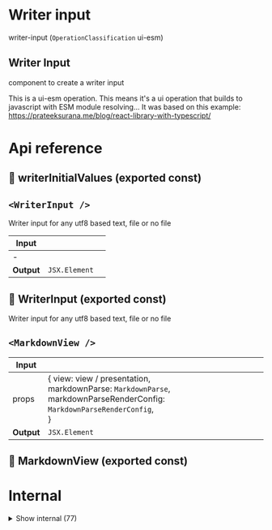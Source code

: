 # Writer input

writer-input (`OperationClassification` ui-esm)


## Writer Input

component to create a writer input

This is a ui-esm operation. This means it's a ui operation that builds to javascript with ESM module resolving... It was based on this example: https://prateeksurana.me/blog/react-library-with-typescript/




# Api reference

## 📄 writerInitialValues (exported const)

## `<WriterInput />`

Writer input for any utf8 based text, file or no file


| Input      |    |    |
| ---------- | -- | -- |
| - | | |
| **Output** | `JSX.Element`   |    |



## 📄 WriterInput (exported const)

Writer input for any utf8 based text, file or no file


## `<MarkdownView />`

| Input      |    |    |
| ---------- | -- | -- |
| props | { view: view / presentation, <br />markdownParse: `MarkdownParse`, <br />markdownParseRenderConfig: `MarkdownParseRenderConfig`, <br /> } |  |
| **Output** | `JSX.Element`   |    |



## 📄 MarkdownView (exported const)

# Internal

<details><summary>Show internal (77)</summary>
    
  # `<Completion />`




| Input      |    |    |
| ---------- | -- | -- |
| props | { augmentedWord: `AugmentedWord`, <br />augmentedWordObject?: `MappedObject<AugmentedWord>`, <br /> } |  |
| **Output** | `JSX.Element`   |    |



## `<ContentEditableDivInput />`

Div that is `contentEditable` by default and has possibilities for color/style highlighting, autocomplete, subtexts and tooltips


| Input      |    |    |
| ---------- | -- | -- |
| - | | |
| **Output** | `JSX.Element`   |    |



## `<ContextTextArea />`

| Input      |    |    |
| ---------- | -- | -- |
| - | | |
| **Output** | `JSX.Element`   |    |



## `<DivContentEditable />`

| Input      |    |    |
| ---------- | -- | -- |
| - | | |
| **Output** | `JSX.Element`   |    |



## editSubtextSubwordConfig()

Interesting... In order to auto-generate a form for this, we need to combine the two into a simple function that does NOTHING. Why? Because we can't store it in the database, it is better to keep this in the frontend...

NB: DEPRECATED: TODO: function isn't used. Since the indexation didn't go right, the solution with a `SimplifiedSchemaForm` ended up being easier. Keeping it here because I need to fix the indexation nonetheless.


| Input      |    |    |
| ---------- | -- | -- |
| subtextConfig | `SubtextConfig` |  |,| subwordConfig | `SubwordConfig` |  |
| **Output** | { subtextConfig: { isEnabled?: boolean, <br />translations?: { language: english / dutch / nepali / portuguese / brazilian / german / french / spanish / italian / norwegian / swedish / danish / vietnamese / indonesian / southAfrican / tokiPona / hindi / mandarin / arabic / bengali / urdu / japanese / swahili, <br />showAlternative?: boolean, <br />showPhonetic?: boolean, <br />showLatin?: boolean, <br />showTokiPona?: boolean, <br />showCommon?: boolean, <br /> }[], <br />showEmojiTranslation?: boolean, <br />showDefinitionsWithPriority?: critical / high / medium / low[], <br />showRelated?: { type: image / asset / pages / data / code, <br />quantity: single / short / all, <br /> }[], <br /> }, <br />subwordConfig: { isEnabled?: boolean, <br />subwordSize?: normal / mini / micro, <br />translations?: english / dutch / nepali / portuguese / brazilian / german / french / spanish / italian / norwegian / swedish / danish / vietnamese / indonesian / southAfrican / tokiPona / hindi / mandarin / arabic / bengali / urdu / japanese / swahili[], <br />translationsViewMode?: disabled / tooltip / context / subword, <br />showDefinition?: boolean, <br />occurenceAmountViewMode?: disabled / tooltip / context / subword, <br />blurMode?: disabled / special, <br />audioMode?: disabled / tooltip / context / subword, <br />replaceWordMode?: tokiPona / disabled / translate / alternative / phonetic / emoji, <br />heatmapMode?: disabled / projectFrequency / englishFrequency, <br /> }, <br /> }   |    |



## `<EditWriterInput />`

the newer one, eventually to replace `ContextTextArea`
<SmartContentEditableDivInput
writerType={writerType}
value={value}
onChange={onChange}
markdownParseRenderConfig={markdownParseRenderConfig}
/>


| Input      |    |    |
| ---------- | -- | -- |
| - | | |
| **Output** | `JSX.Element`   |    |



## `<FrontmatterForm />`

Renders a form for frontmatter without save button


| Input      |    |    |
| ---------- | -- | -- |
| - | | |
| **Output** | `JSX.Element`   |    |



## getContext()

Gets the current word you are typing from a text and the cursor position.

Takes into account multiple word separators: tabs, newlines, and spaces.


| Input      |    |    |
| ---------- | -- | -- |
| editorDetails | { text: string, <br />positionIndex: number, <br /> } |  |
| **Output** | { wordAtPosition: string, <br />positionIndex: number, <br /> }   |    |



## getSubtext()

make a subtext text based on the text of a complete paragraph (may contain single newlines and other markdown stuff, but never double newlines)

Returns either the subtext string or a HTML string with a container around the subtext, depending on if you provide `withContainer`


| Input      |    |    |
| ---------- | -- | -- |
| markdownString | string | Raw markdown string |,| subtextConfig | `SubtextConfig` |  |
| **Output** | string   |    |



## getTextSegments()

Iterates over all child-nodes in the editor, replaces text with a segment, and replaces nodes with a flat list of segments

Returns all textSegments in an array


| Input      |    |    |
| ---------- | -- | -- |
| - | | |
| **Output** | { text: string, <br />node: {  }, <br /> }[]   |    |



## getWriterTypeFromContent()

| Input      |    |    |
| ---------- | -- | -- |
| text | string |  |
| **Output** | typescript / markdown / other   |    |



## isAugmentedWordMatch()

| Input      |    |    |
| ---------- | -- | -- |
| augmentedWord | `AugmentedWord` |  |,| completableWord | string |  |
| **Output** |    |    |



## isTypescript()

only detect typescript if the string starts with `import`. must be improved later on. It would be great to be able to detect that it's a typescript file even if it contains syntax errors.


| Input      |    |    |
| ---------- | -- | -- |
| text | string |  |
| **Output** |    |    |



## `<MarkdownCompletions />`

| Input      |    |    |
| ---------- | -- | -- |
| props | { context: {  }, <br />augmentedWords?: `AugmentedWord`[], <br />augmentedWordObject?: `MappedObject<AugmentedWord>`, <br /> } |  |
| **Output** | `JSX.Element`   |    |



## `<MarkdownParsePresentation />`

| Input      |    |    |
| ---------- | -- | -- |
| props | { markdownParse: `MarkdownParse`, <br />augmentedWordObject?: `MappedObject<AugmentedWord>`, <br />projectRelativeBaseFolderPath: string, <br />projectRelativeMarkdownFilePath: string, <br /> } |  |
| **Output** | `JSX.Element`   |    |



## `<MarkedParagraph />`

| Input      |    |    |
| ---------- | -- | -- |
| - | | |
| **Output** | `JSX.Element`   |    |



## `<MarkedText />`

| Input      |    |    |
| ---------- | -- | -- |
| - | | |
| **Output** | `JSX.Element`   |    |



## `<MarkedToken />`

Function that can be used to iterate over the marked parse and style every token, recursively

NB: this returns a regular react component, and should, for setting it as InnerHTML, be parsed with the `ReactDOMServer`


| Input      |    |    |
| ---------- | -- | -- |
| props | { item: `marked.Token`, <br />subtextConfig: `SubtextConfig`, <br />subwordConfig: `SubwordConfig`, <br />markdownFileConfig: `MarkdownParseRenderConfig`, <br />testModeEnabled?: boolean, <br /> } |  |
| **Output** | `JSX.Element`   |    |



## omitSpecialCharactersFromStart()

Omits all special characters from the start of a word for the first special character it finds. The other special characters found after that won't be trimmed.


| Input      |    |    |
| ---------- | -- | -- |
| word (optional) | string |  |
| **Output** |    |    |



## parseTextContentToHtmlString()

Returns a html string from a text string that can be rendered in the dom

NB: because we're parsing text from div.innerText, sometimes there are two newlines when there should be one break.

Three newlines means there should be two breaks...


| Input      |    |    |
| ---------- | -- | -- |
| - | | |
| **Output** | `String`   |    |



## `<ShortMarkdownPlayer />`

| Input      |    |    |
| ---------- | -- | -- |
| props | { shortMarkdown?: `ShortMarkdown`, <br />projectRelativeFilePath?: string, <br /> } |  |
| **Output** | `JSX.Element`   |    |



## `<ShortMarkdownSlide />`

| Input      |    |    |
| ---------- | -- | -- |
| - | | |
| **Output** | `JSX.Element`   |    |



## `<ShortStudio />`

the newer one, eventually to replace `ContextTextArea`
<SmartContentEditableDivInput
writerType={writerType}
value={value}
onChange={onChange}
markdownParseRenderConfig={markdownParseRenderConfig}
/>


| Input      |    |    |
| ---------- | -- | -- |
| - | | |
| **Output** | `JSX.Element`   |    |



## `<SmartContentEditableDivInput />`

Uses ContentEditableDivInput, and attaches the Completions to it based on the content type. Also all other data required...


NB: TODO: once the autocomplete inside the contentEditable is done, these things should move inside of there. I need a component that has lots of UI/UX but isn't very smart. This will be able to be re-used in many usecases...


| Input      |    |    |
| ---------- | -- | -- |
| - | | |
| **Output** | `JSX.Element`   |    |



## `<SpannedSentence />`

Needs to be done for every text that can have potential interactions


| Input      |    |    |
| ---------- | -- | -- |
| props | { sentence: string, <br />subtextConfig: `SubtextConfig`, <br />subwordConfig: `SubwordConfig`, <br />markdownFileConfig: `MarkdownParseRenderConfig`, <br />testModeEnabled?: boolean, <br /> } |  |
| **Output** | `JSX.Element`   |    |



## `<SubtextContainer />`

Returns a string with HTML for the subtext container, given you already have


| Input      |    |    |
| ---------- | -- | -- |
| props | { rawMarkdown: string, <br />subtextConfig: `SubtextConfig`, <br /> } |  |
| **Output** | `JSX.Element`   |    |



## `<Subword />`

| Input      |    |    |
| ---------- | -- | -- |
| - | | |
| **Output** | `JSX.Element`   |    |



## testAllContentEditableRenderComponents()

Can be used to test all `ContentEditableRenderComponent`s with example inputs

Instead you can also enable devmode and just check it on the live examples


| Input      |    |    |
| ---------- | -- | -- |
| - | | |
| **Output** |    |    |



## testContentEditableRenderComponent()

Creates an element from the markdown input, and then uses the `toMarkdownString` function to make it markdown again.

TODO: use <template>, might be more accurate. See https://stackoverflow.com/questions/494143/creating-a-new-dom-element-from-an-html-string-using-built-in-dom-methods-or-pro/35385518#35385518


| Input      |    |    |
| ---------- | -- | -- |
| - | | |
| **Output** | {  }   |    |



## `<TitleContainer />`

container for any index instance that needs to be rendered in the explore page


| Input      |    |    |
| ---------- | -- | -- |
| - | | |
| **Output** | `JSX.Element`   |    |



## trimAround()

Removes x amount of characters from both sides of a word


| Input      |    |    |
| ---------- | -- | -- |
| word | string |  |,| trimLength | number |  |
| **Output** | `String`   |    |



## trimLeft()

Trims a character from a word at the left until that character is not found anymore (recursive)


| Input      |    |    |
| ---------- | -- | -- |
| word | string |  |,| character | string |  |
| **Output** | `String`   |    |



## `<TypescriptCompletions />`

In `typescript`, every word should be autocompletable with the typescript stuff, without backticks.


| Input      |    |    |
| ---------- | -- | -- |
| props | { context: {  }, <br />augmentedWords?: `AugmentedWord`[], <br />augmentedWordObject?: `MappedObject<AugmentedWord>`, <br /> } |  |
| **Output** | `JSX.Element`   |    |



## useMultiAudio()

- Implement a component that preloads all audios for the `ShortMarkdown` and lets you play one with a callback (look at https://stackoverflow.com/questions/47686345/playing-sound-in-react-js)
- If slide has audio belonging to it, find it and play it. Start at certain point, depending on which part you are at.
- Select the correct audio for every slide, and get the API url for it. Load it in into an `<audio>` element once you go to the slide.


| Input      |    |    |
| ---------- | -- | -- |
| urls | string[] |  |
| **Output** | { players: { url: string, <br />playing: boolean, <br /> }[], <br />toggle: {  }, <br /> }   |    |



## `<WriterConfigForm />`

| Input      |    |    |
| ---------- | -- | -- |
| - | | |
| **Output** | `JSX.Element`   |    |



## 🔹 TextEditingContext

Properties: 

 | Name | Type | Description |
|---|---|---|
| wordAtPosition  | string |  |
| positionIndex  | number |  |



## 🔹 WriterConfigFormValue

- SubtextConfig: object
- SubwordConfig: object






## 📄 Completion (exported const)

## 📄 ContentEditableDivInput (exported const)

Div that is `contentEditable` by default and has possibilities for color/style highlighting, autocomplete, subtexts and tooltips


## 📄 ContextTextArea (exported const)

## 📄 depthFontSizes (exported const)

## 📄 DivContentEditable (exported const)

## 📄 editSubtextSubwordConfig (exported const)

Interesting... In order to auto-generate a form for this, we need to combine the two into a simple function that does NOTHING. Why? Because we can't store it in the database, it is better to keep this in the frontend...

NB: DEPRECATED: TODO: function isn't used. Since the indexation didn't go right, the solution with a `SimplifiedSchemaForm` ended up being easier. Keeping it here because I need to fix the indexation nonetheless.


## 📄 EditWriterInput (exported const)

the newer one, eventually to replace `ContextTextArea`
<SmartContentEditableDivInput
writerType={writerType}
value={value}
onChange={onChange}
markdownParseRenderConfig={markdownParseRenderConfig}
/>


## 📄 FrontmatterForm (exported const)

Renders a form for frontmatter without save button


## 📄 getContext (exported const)

Gets the current word you are typing from a text and the cursor position.

Takes into account multiple word separators: tabs, newlines, and spaces.


## 📄 getSubtext (exported const)

make a subtext text based on the text of a complete paragraph (may contain single newlines and other markdown stuff, but never double newlines)

Returns either the subtext string or a HTML string with a container around the subtext, depending on if you provide `withContainer`


## 📄 getTextSegments (exported const)

Iterates over all child-nodes in the editor, replaces text with a segment, and replaces nodes with a flat list of segments

Returns all textSegments in an array


## 📄 getWriterTypeFromContent (exported const)

## 📄 isAugmentedWordMatch (exported const)

## 📄 isTypescript (exported const)

only detect typescript if the string starts with `import`. must be improved later on. It would be great to be able to detect that it's a typescript file even if it contains syntax errors.


## 📄 MarkdownCompletions (exported const)

## 📄 MarkdownParsePresentation (exported const)

## 📄 MarkedParagraph (exported const)

## 📄 MarkedText (exported const)

## 📄 MarkedToken (exported const)

Function that can be used to iterate over the marked parse and style every token, recursively

NB: this returns a regular react component, and should, for setting it as InnerHTML, be parsed with the `ReactDOMServer`


## 📄 MAX_COMPLETIONS_AMOUNT (exported const)

## 📄 metaClickableClassName (exported const)

## 📄 omitSpecialCharactersFromStart (exported const)

Omits all special characters from the start of a word for the first special character it finds. The other special characters found after that won't be trimmed.


## 📄 parseTextContentToHtmlString (exported const)

Returns a html string from a text string that can be rendered in the dom

NB: because we're parsing text from div.innerText, sometimes there are two newlines when there should be one break.

Three newlines means there should be two breaks...


## 📄 ShortMarkdownPlayer (exported const)

## 📄 ShortMarkdownSlide (exported const)

## 📄 ShortStudio (exported const)

the newer one, eventually to replace `ContextTextArea`
<SmartContentEditableDivInput
writerType={writerType}
value={value}
onChange={onChange}
markdownParseRenderConfig={markdownParseRenderConfig}
/>


## 📄 SmartContentEditableDivInput (exported const)

Uses ContentEditableDivInput, and attaches the Completions to it based on the content type. Also all other data required...


NB: TODO: once the autocomplete inside the contentEditable is done, these things should move inside of there. I need a component that has lots of UI/UX but isn't very smart. This will be able to be re-used in many usecases...


## 📄 SpannedSentence (exported const)

Needs to be done for every text that can have potential interactions


## 📄 specialCharacters (exported const)

## 📄 SubtextContainer (exported const)

Returns a string with HTML for the subtext container, given you already have


## 📄 Subword (exported const)

## 📄 testAllContentEditableRenderComponents (exported const)

Can be used to test all `ContentEditableRenderComponent`s with example inputs

Instead you can also enable devmode and just check it on the live examples


## 📄 testContentEditableRenderComponent (exported const)

Creates an element from the markdown input, and then uses the `toMarkdownString` function to make it markdown again.

TODO: use <template>, might be more accurate. See https://stackoverflow.com/questions/494143/creating-a-new-dom-element-from-an-html-string-using-built-in-dom-methods-or-pro/35385518#35385518


## 📄 TitleContainer (exported const)

container for any index instance that needs to be rendered in the explore page


## 📄 trimAround (exported const)

Removes x amount of characters from both sides of a word


## 📄 trimLeft (exported const)

Trims a character from a word at the left until that character is not found anymore (recursive)


## 📄 TypescriptCompletions (exported const)

In `typescript`, every word should be autocompletable with the typescript stuff, without backticks.


## 📄 useMultiAudio (exported const)

- Implement a component that preloads all audios for the `ShortMarkdown` and lets you play one with a callback (look at https://stackoverflow.com/questions/47686345/playing-sound-in-react-js)
- If slide has audio belonging to it, find it and play it. Start at certain point, depending on which part you are at.
- Select the correct audio for every slide, and get the API url for it. Load it in into an `<audio>` element once you go to the slide.


## 📄 { useStore, StoreProvider } (exported const)

## 📄 WriterConfigForm (exported const)

  </details>

